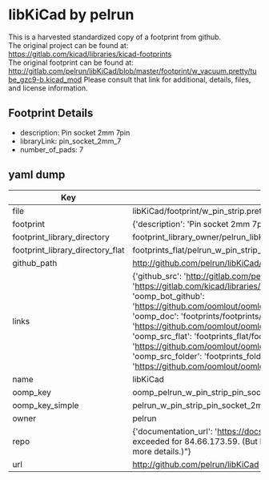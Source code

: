 # libKiCad by pelrun  
This is a harvested standardized copy of a footprint from github.  
The original project can be found at:  
https://gitlab.com/kicad/libraries/kicad-footprints  
The original footprint can be found at:
http://gitlab.com/pelrun/libKiCad/blob/master/footprint/w_vacuum.pretty/tube_gzc9-b.kicad_mod
Please consult that link for additional, details, files, and license information.  
## Footprint Details
* description: Pin socket 2mm 7pin  
* libraryLink: pin_socket_2mm_7  
* number_of_pads: 7  
## yaml dump  
| Key | Value |  
| --- | --- |  
| file | libKiCad/footprint/w_pin_strip.pretty/pin_socket_2mm_7.kicad_mod |  
| footprint | {'description': 'Pin socket 2mm 7pin', 'libraryLink': 'pin_socket_2mm_7', 'number_of_pads': 7} |  
| footprint_library_directory | footprint_library_owner/pelrun_libKiCad |  
| footprint_library_directory_flat | footprints_flat/pelrun_w_pin_strip_pin_socket_2mm_7/working |  
| github_path | http://github.com/pelrun/libKiCad/blob/master/footprint/w_pin_strip.pretty/pin_socket_2mm_7.kicad_mod |  
| links | {'github_src': 'http://gitlab.com/pelrun/libKiCad/blob/master/footprint/w_vacuum.pretty/tube_gzc9-b.kicad_mod', 'github_src_repo': 'https://gitlab.com/kicad/libraries/kicad-footprints', 'oomp_bot': 'footprints/pelrun_w_pin_strip_pin_socket_2mm_7/working', 'oomp_bot_github': 'https://github.com/oomlout/oomlout_oomp_footprint_bot/tree/main/footprints/pelrun_w_pin_strip_pin_socket_2mm_7/working', 'oomp_doc': 'footprints/footprints/pelrun/w_pin_strip/pin_socket_2mm_7/working/', 'oomp_doc_github': 'https://github.com/oomlout/oomlout_oomp_footprint_doc/tree/main/footprints/footprints/pelrun/w_pin_strip/pin_socket_2mm_7/working', 'oomp_src_flat': 'footprints_flat/footprints_flat/pelrun_w_pin_strip_pin_socket_2mm_7/working', 'oomp_src_flat_github': 'https://github.com/oomlout/oomlout_oomp_footprint_src/tree/main/footprints_flat/pelrun_w_pin_strip_pin_socket_2mm_7/working', 'oomp_src_folder': 'footprints_folder/footprints_folder/pelrun/w_pin_strip/pin_socket_2mm_7/working', 'oomp_src_folder_github': 'https://github.com/oomlout/oomlout_oomp_footprint_src/tree/main/footprints_folder/pelrun/w_pin_strip/pin_socket_2mm_7/working'} |  
| name | libKiCad |  
| oomp_key | oomp_pelrun_w_pin_strip_pin_socket_2mm_7 |  
| oomp_key_simple | pelrun_w_pin_strip_pin_socket_2mm_7 |  
| owner | pelrun |  
| repo | {'documentation_url': 'https://docs.github.com/rest/overview/resources-in-the-rest-api#rate-limiting', 'message': "API rate limit exceeded for 84.66.173.59. (But here's the good news: Authenticated requests get a higher rate limit. Check out the documentation for more details.)"} |  
| url | http://github.com/pelrun/libKiCad |  

